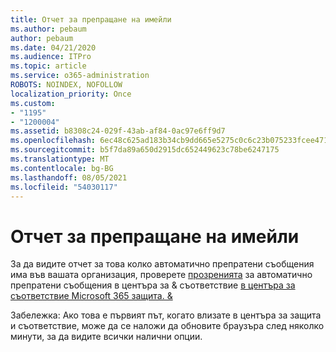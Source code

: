 ```yaml
---
title: Отчет за препращане на имейли
ms.author: pebaum
author: pebaum
ms.date: 04/21/2020
ms.audience: ITPro
ms.topic: article
ms.service: o365-administration
ROBOTS: NOINDEX, NOFOLLOW
localization_priority: Once
ms.custom:
- "1195"
- "1200004"
ms.assetid: b8308c24-029f-43ab-af84-0ac97e6ff9d7
ms.openlocfilehash: 6ec48c625ad183b34cb9dd665e5275c0c6c23b075233fcee4712404ab8f37284
ms.sourcegitcommit: b5f7da89a650d2915dc652449623c78be6247175
ms.translationtype: MT
ms.contentlocale: bg-BG
ms.lasthandoff: 08/05/2021
ms.locfileid: "54030117"
---
```

# <a name="email-forwarding-report"></a>Отчет за препращане на имейли

За да видите отчет за това колко автоматично препратени съобщения има във вашата организация, проверете [прозренията](https://docs.microsoft.com/microsoft-365/security/office-365-security/mfi-auto-forwarded-messages-report) за автоматично препратени съобщения в центъра за & съответствие [в центъра за съответствие Microsoft 365 защита. &amp; ](https://protection.office.com/#/homepage)
  
Забележка: Ако това е първият път, когато влизате в центъра за защита и съответствие, може да се наложи да обновите браузъра след няколко минути, за да видите всички налични опции.
  
